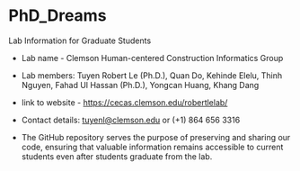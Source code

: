 # PhD_Dreams
Lab Information for Graduate Students


- Lab name - Clemson Human-centered Construction Informatics Group

- Lab members:
  Tuyen Robert Le (Ph.D.), Quan Do, Kehinde Elelu, Thinh Nguyen, Fahad Ul Hassan (Ph.D.), Yongcan Huang, Khang Dang

- link to website - https://cecas.clemson.edu/robertlelab/

- Contact details: tuyenl@clemson.edu or (+1) 864 656 3316

- The GitHub repository serves the purpose of preserving and sharing our code, ensuring that valuable information remains accessible to current students even after students graduate from the lab.
